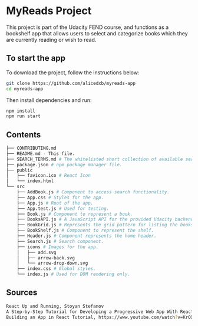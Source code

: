 # MyReads Project

This project is part of the Udacity FEND course, and functions as a bookshelf app that allows users to select and categorize books which they are currently reading or wish to read.


## To start the app

To download the project, follow the instructions below:
```bash 
git clone https://github.com/alicedxb/myreads-app
cd myreads-app
```

Then install dependencies and run:
```bash
npm install
npm run start
```

## Contents
```bash
├── CONTRIBUTING.md
├── README.md - This file.
├── SEARCH_TERMS.md # The whitelisted short collection of available search terms.
├── package.json # npm package manager file. 
├── public
│   ├── favicon.ico # React Icon
│   └── index.html 
└── src
    ├── AddBook.js # Component to access search functionality.
    ├── App.css # Styles for the app. 
    ├── App.js # Root of the app. 
    ├── App.test.js # Used for testing. 
    ├── Book.js # Component to represent a book.
    ├── BooksAPI.js # A JavaScript API for the provided Udacity backend. 
    ├── BookGrid.js # Represents the grid pattern for listing the books on the shelf.
    ├── BookShelf.js # Component to represent the shelf.
    ├── Header.js # Component represents the home header.
    ├── Search.js # Search component.
    ├── icons # Images for the app. 
    │   ├── add.svg
    │   ├── arrow-back.svg
    │   └── arrow-drop-down.svg
    ├── index.css # Global styles. 
    └── index.js # Used for DOM rendering only.
```

## Sources
```bash
React Up and Running, Stoyan Stefanov
A Step-by-Step Tutorial for Developing a Progressive Web App With React.js, https://dzone.com/articles/a-step-by-step-tutorial-for-developing-a-progressi
Building an App in React Tutorial, https://www.youtube.com/watch?v=KrOXu-veBQ4
```
